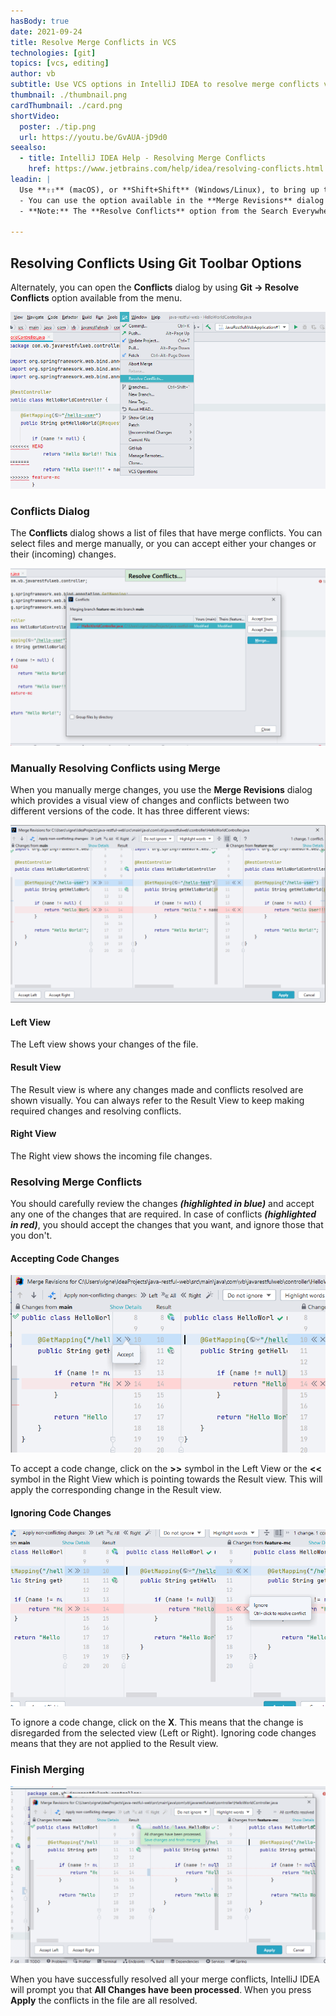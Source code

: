 ```yaml
---
hasBody: true
date: 2021-09-24
title: Resolve Merge Conflicts in VCS
technologies: [git]
topics: [vcs, editing]
author: vb
subtitle: Use VCS options in IntelliJ IDEA to resolve merge conflicts visually in the editor
thumbnail: ./thumbnail.png
cardThumbnail: ./card.png
shortVideo:
  poster: ./tip.png
  url: https://youtu.be/GvAUA-jD9d0 
seealso:
  - title: IntelliJ IDEA Help - Resolving Merge Conflicts
    href: https://www.jetbrains.com/help/idea/resolving-conflicts.html
leadin: |
  Use **⇧⇧** (macOS), or **Shift+Shift** (Windows/Linux), to bring up the Search Everywhere dialog. You can now search for _Resolve Conflicts_ to open the **Conflicts** dialog which helps you to visually resolve merge conflicts between two different versions of the code.
  - You can use the option available in the **Merge Revisions** dialog and **you should carefully review** before you accept or ignore code changes as well as resolving conflicts. This dialog visually helps you to review and resolve merge conflicts.
  - **Note:** The **Resolve Conflicts** option from the Search Everywhere dialog will only display the **Conflicts** dialog when there are merge conflicts in your code, otherwise you will get an error. 
  
---
```


## Resolving Conflicts Using Git Toolbar Options
Alternately, you can open the **Conflicts** dialog by using **Git -> Resolve Conflicts** option available from the menu. 

![Resolve Conflicts Using Git Toolbar](git-resolve-conflicts-toolbar.png)

### Conflicts Dialog
The **Conflicts** dialog shows a list of files that have merge conflicts. You can select files and merge manually, or you can accept either your changes or their (incoming) changes. 

![Conflicts Dialog Showing List of Conflicted Files](conflicts-dialog.png)

### Manually Resolving Conflicts using Merge
When you manually merge changes, you use the **Merge Revisions** dialog which provides a visual view of changes and conflicts between two different versions of the code. It has three different views:

![Merge Revisions Dialog](merge-revisions-dialog.png)

#### Left View
The Left view shows your changes of the file. 

#### Result View
The Result view is where any changes made and conflicts resolved are shown visually. You can always refer to the Result View to keep making required changes and resolving conflicts.

#### Right View
The Right view shows the incoming file changes.

### Resolving Merge Conflicts
You should carefully review the changes **_(highlighted in blue)_** and accept any one of the changes that are required. In case of conflicts **_(highlighted in red)_**, you should accept the changes that you want, and ignore those that you don't.

#### Accepting Code Changes
![Accept Code Change](accept-change.png)

To accept a code change, click on the **>>** symbol in the Left View or the **<<** symbol in the Right View which is pointing towards the Result view. This will apply the corresponding change in the Result view.

#### Ignoring Code Changes
![Ignore Code Change](ignore-change.png)

To ignore a code change, click on the **X**. This means that the change is disregarded from the selected view (Left or Right). Ignoring code changes means that they are not applied to the Result view.

### Finish Merging

![Save Changes to Finish Merging](finish-merging.png)

When you have successfully resolved all your merge conflicts, IntelliJ IDEA will prompt you that **All Changes have been processed**. When you press **Apply** the conflicts in the file are all resolved.